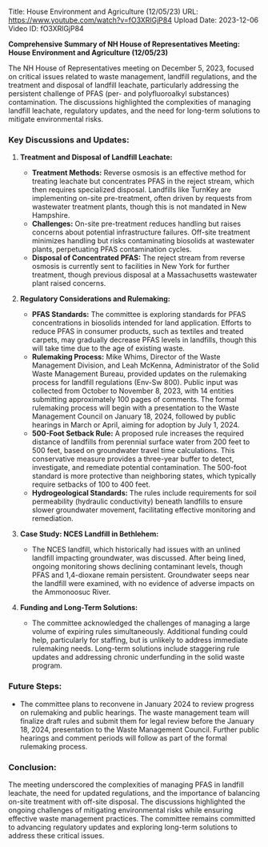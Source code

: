 Title: House Environment and Agriculture (12/05/23)
URL: https://www.youtube.com/watch?v=fO3XRlGjP84
Upload Date: 2023-12-06
Video ID: fO3XRlGjP84

**Comprehensive Summary of NH House of Representatives Meeting: House Environment and Agriculture (12/05/23)**

The NH House of Representatives meeting on December 5, 2023, focused on critical issues related to waste management, landfill regulations, and the treatment and disposal of landfill leachate, particularly addressing the persistent challenge of PFAS (per- and polyfluoroalkyl substances) contamination. The discussions highlighted the complexities of managing landfill leachate, regulatory updates, and the need for long-term solutions to mitigate environmental risks.

### **Key Discussions and Updates:**

1. **Treatment and Disposal of Landfill Leachate:**
   - **Treatment Methods:** Reverse osmosis is an effective method for treating leachate but concentrates PFAS in the reject stream, which then requires specialized disposal. Landfills like TurnKey are implementing on-site pre-treatment, often driven by requests from wastewater treatment plants, though this is not mandated in New Hampshire.
   - **Challenges:** On-site pre-treatment reduces handling but raises concerns about potential infrastructure failures. Off-site treatment minimizes handling but risks contaminating biosolids at wastewater plants, perpetuating PFAS contamination cycles.
   - **Disposal of Concentrated PFAS:** The reject stream from reverse osmosis is currently sent to facilities in New York for further treatment, though previous disposal at a Massachusetts wastewater plant raised concerns.

2. **Regulatory Considerations and Rulemaking:**
   - **PFAS Standards:** The committee is exploring standards for PFAS concentrations in biosolids intended for land application. Efforts to reduce PFAS in consumer products, such as textiles and treated carpets, may gradually decrease PFAS levels in landfills, though this will take time due to the age of existing waste.
   - **Rulemaking Process:** Mike Whims, Director of the Waste Management Division, and Leah McKenna, Administrator of the Solid Waste Management Bureau, provided updates on the rulemaking process for landfill regulations (Env-Sw 800). Public input was collected from October to November 8, 2023, with 14 entities submitting approximately 100 pages of comments. The formal rulemaking process will begin with a presentation to the Waste Management Council on January 18, 2024, followed by public hearings in March or April, aiming for adoption by July 1, 2024.
   - **500-Foot Setback Rule:** A proposed rule increases the required distance of landfills from perennial surface water from 200 feet to 500 feet, based on groundwater travel time calculations. This conservative measure provides a three-year buffer to detect, investigate, and remediate potential contamination. The 500-foot standard is more protective than neighboring states, which typically require setbacks of 100 to 400 feet.
   - **Hydrogeological Standards:** The rules include requirements for soil permeability (hydraulic conductivity) beneath landfills to ensure slower groundwater movement, facilitating effective monitoring and remediation.

3. **Case Study: NCES Landfill in Bethlehem:**
   - The NCES landfill, which historically had issues with an unlined landfill impacting groundwater, was discussed. After being lined, ongoing monitoring shows declining contaminant levels, though PFAS and 1,4-dioxane remain persistent. Groundwater seeps near the landfill were examined, with no evidence of adverse impacts on the Ammonoosuc River.

4. **Funding and Long-Term Solutions:**
   - The committee acknowledged the challenges of managing a large volume of expiring rules simultaneously. Additional funding could help, particularly for staffing, but is unlikely to address immediate rulemaking needs. Long-term solutions include staggering rule updates and addressing chronic underfunding in the solid waste program.

### **Future Steps:**
- The committee plans to reconvene in January 2024 to review progress on rulemaking and public hearings. The waste management team will finalize draft rules and submit them for legal review before the January 18, 2024, presentation to the Waste Management Council. Further public hearings and comment periods will follow as part of the formal rulemaking process.

### **Conclusion:**
The meeting underscored the complexities of managing PFAS in landfill leachate, the need for updated regulations, and the importance of balancing on-site treatment with off-site disposal. The discussions highlighted the ongoing challenges of mitigating environmental risks while ensuring effective waste management practices. The committee remains committed to advancing regulatory updates and exploring long-term solutions to address these critical issues.
